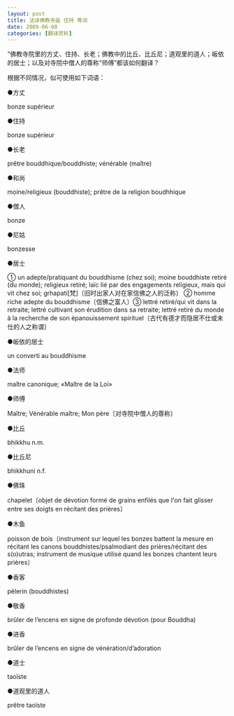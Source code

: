 ```yaml
---
layout: post
title: 法译佛教寺庙 住持 等词
date: 2009-06-08
categories: [翻译赏析]  
---
```


“佛教寺院里的方丈、住持、长老；佛教中的比丘、比丘尼；道观里的道人；皈依的居士；以及对寺院中僧人的尊称“师傅”都该如何翻译？



根据不同情况，似可使用如下词语：

●方丈

bonze supérieur

●住持

bonze supérieur

●长老

prêtre bouddhique/bouddhiste; vénérable (maître)

●和尚

moine/religieux (bouddhiste); prêtre de la religion boudhhique

●僧人

bonze

●尼姑

bonzesse

●居士

① un adepte/pratiquant du bouddhisme (chez soi); moine bouddhiste retiré (du monde); religieux retiré; laïc lié par des engagements religieux, mais qui vit chez soi; grhapati[梵]〔旧时出家人对在家信佛之人的泛称〕 ② homme riche adepte du bouddhisme〔信佛之富人〕③ lettré retiré/qui vit dans la retraite; lettré cultivant son érudition dans sa retraite; lettré retiré du monde à la recherche de son épanouissement spirituel〔古代有德才而隐居不仕或未仕的人之称谓〕

●皈依的居士

un converti au bouddhisme

●法师

maître canonique; «Maître de la Loi»

●师傅

Maître; Vénérable maître; Mon père〔对寺院中僧人的尊称〕

●比丘

bhikkhu n.m.

●比丘尼

bhikkhuni n.f.

●佛珠

chapelet〔objet de dévotion formé de grains enfilés que l'on fait glisser entre ses doigts en récitant des prières〕

●木鱼

poisson de bois〔instrument sur lequel les bonzes battent la mesure en récitant les canons bouddhistes/psalmodiant des prières/récitant des s(o)utras; instrument de musique utilisé quand les bonzes chantent leurs prières〕

●香客

pèlerin (bouddhistes)

●敬香

brûler de l’encens en signe de profonde dévotion (pour Bouddha)

●进香

brûler de l’encens en signe de vénération/d’adoration

●道士

taoïste

●道观里的道人

prêtre taoïste

